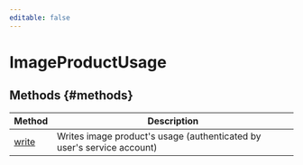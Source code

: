 ```yaml
---
editable: false
---
```


# ImageProductUsage


## Methods {#methods}
Method | Description
--- | ---
[write](write.md) | Writes image product's usage (authenticated by user's service account)